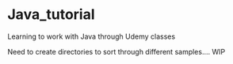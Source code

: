 # Java_tutorial
Learning to work with Java through Udemy classes

Need to create directories to sort through different samples.... WIP
